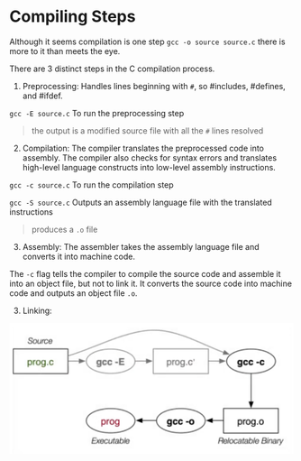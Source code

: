 # Compiling Steps

Although it seems compilation is one step `gcc -o source source.c` there is more to it than meets the eye.

There are 3 distinct steps in the C compilation process. 

1. Preprocessing: Handles lines beginning with `#`, so #includes, #defines, and
#ifdef. 

` gcc -E source.c ` To run the preprocessing step

> the output is a modified source file with all the `#` lines resolved

2. Compilation: The compiler translates the preprocessed code into assembly. The compiler also checks for syntax errors
   and translates high-level language constructs into low-level assembly instructions.

` gcc -c source.c ` To run the compilation step 

` gcc -S source.c ` Outputs an assembly language file with the translated instructions 

> produces a `.o` file

3. Assembly: The assembler takes the assembly language file and converts it into machine code.

The `-c` flag tells the compiler to compile the source code and assemble it into an object file, but not to link it.
It converts the source code into machine code and outputs an object file `.o`.

3. Linking: 
   

![Alt Text](images/3StepsCompiling.png)


